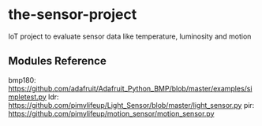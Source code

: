 # the-sensor-project
IoT project to evaluate sensor data like temperature, luminosity and motion


## Modules Reference

bmp180: https://github.com/adafruit/Adafruit_Python_BMP/blob/master/examples/simpletest.py
ldr: https://github.com/pimylifeup/Light_Sensor/blob/master/light_sensor.py
pir: https://github.com/pimylifeup/motion_sensor/motion_sensor.py
